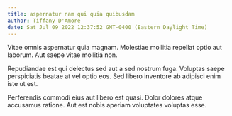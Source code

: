 ```yaml
---
title: aspernatur nam qui quia quibusdam
author: Tiffany D'Amore
date: Sat Jul 09 2022 12:37:52 GMT-0400 (Eastern Daylight Time)
---
```

Vitae omnis aspernatur quia magnam. Molestiae mollitia repellat optio aut laborum. Aut saepe vitae mollitia non.

 Repudiandae est qui delectus sed aut a sed nostrum fuga. Voluptas saepe perspiciatis beatae at vel optio eos. Sed libero inventore ab adipisci enim iste ut est.

 Perferendis commodi eius aut libero est quasi. Dolor dolores atque accusamus ratione. Aut est nobis aperiam voluptates voluptas esse.